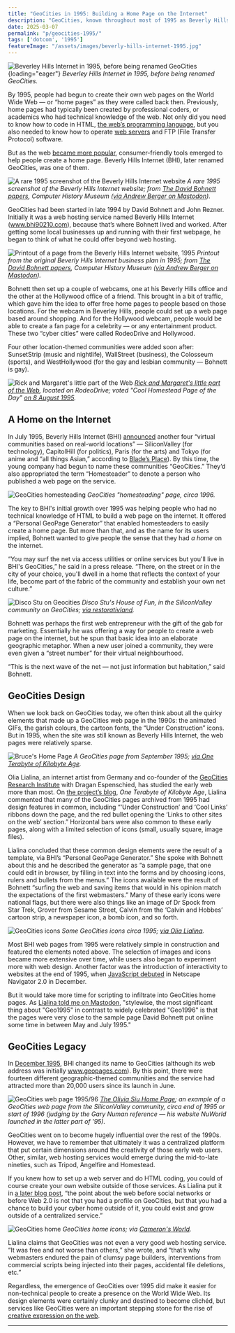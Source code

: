 ```yaml
---
title: "GeoCities in 1995: Building a Home Page on the Internet"
description: "GeoCities, known throughout most of 1995 as Beverly Hills Internet, was one of the first commercial internet services to make it easy for people to publish a home page on the World Wide Web."
date: 2025-03-07
permalink: "p/geocities-1995/"
tags: ['dotcom', '1995']
featureImage: "/assets/images/beverly-hills-internet-1995.jpg"
---
```


![Beverley Hills Internet in 1995, before being renamed GeoCities](/assets/images/beverly-hills-internet-1995.jpg){loading="eager"}
*Beverley Hills Internet in 1995, before being renamed GeoCities.*

By 1995, people had begun to create their own web pages on the World Wide Web — or “home pages” as they were called back then. Previously, home pages had typically been created by professional coders, or academics who had technical knowledge of the web. Not only did you need to know how to code in HTML, [the web’s programming language](/p/1990-programming-the-world-wide-web/), but you also needed to know how to operate [web servers](/p/1995-apache-microsoft-iis-web-server-market/) and FTP (File Transfer Protocol) software. 

But as the web [became more popular](/p/internet-1994/), consumer-friendly tools emerged to help people create a home page. Beverly Hills Internet (BHI), later renamed GeoCities, was one of them.

![A rare 1995 screenshot of the Beverly Hills Internet website](/assets/images/geocities-1995b.jpg)
*A rare 1995 screenshot of the Beverly Hills Internet website; from [The David Bohnett papers](https://www.computerhistory.org/collections/catalog/102784973), Computer History Museum ([via Andrew Berger on Mastodon](https://digipres.club/@andrewjbtw/114120313604675698)).*

GeoCities had been started in late 1994 by David Bohnett and John Rezner. Initially it was a web hosting service named Beverly Hills Internet (www.bhi90210.com), because that’s where Bohnett lived and worked. After getting some local businesses up and running with their first webpage, he began to think of what he could offer beyond web hosting. 

![Printout of a page from the Beverly Hills Internet website, 1995](/assets/images/geocities-1995a.jpg)
*Printout from the original Beverly Hills Internet business plan in 1995; from [The David Bohnett papers](https://www.computerhistory.org/collections/catalog/102784973), Computer History Museum ([via Andrew Berger on Mastodon](https://digipres.club/@andrewjbtw/114120313604675698)).*

Bohnett then set up a couple of webcams, one at his Beverly Hills office and the other at the Hollywood office of a friend. This brought in a bit of traffic, which gave him the idea to offer free home pages to people based on those locations. For the webcam in Beverley Hills, people could set up a web page based around shopping. And for the Hollywood webcam, people would be able to create a fan page for a celebrity — or any entertainment product. These two “cyber cities” were called RodeoDrive and Hollywood. 

Four other location-themed communities were added soon after: SunsetStrip (music and nightlife), WallStreet (business), the Colosseum (sports), and WestHollywood (for the gay and lesbian community — Bohnett is gay).

![Rick and Margaret's little part of the Web](/assets/images/geocities-rick-margaret.jpg)
*[Rick and Margaret's little part of the Web](https://web.archive.org/web/19961221111447/http://www.geocities.com/RodeoDrive/1201/), located on RodeoDrive; voted "Cool Homestead Page of the Day" [on 8 August 1995](https://web.archive.org/web/19961221024846/http://www.geocities.com/homestead/coolaug.html).*

## A Home on the Internet

In July 1995, Beverly Hills Internet (BHI) [announced](https://web.archive.org/web/20140108022248/http://www.thefreelibrary.com/Beverly+Hills+Internet,+builder+of+interactive+cyber+cities,+launches...-a017190114) another four “virtual communities based on real-world locations” — SiliconValley (for technology), CapitolHill (for politics), Paris (for the arts) and Tokyo (for anime and “all things Asian,” according to [Blade’s Place](https://www.bladesplace.id.au/geocities-neighborhoods-suburbs.html)). By this time, the young company had begun to name these communities “GeoCities.” They’d also appropriated the term “Homesteader” to denote a person who published a web page on the service.

![GeoCities homesteading](/assets/images/geocities-homesteading-1996.jpg)
*GeoCities "homesteading" page, circa 1996.*

The key to BHI's initial growth over 1995 was helping people who had no technical knowledge of HTML to build a web page on the internet. It offered a “Personal GeoPage Generator” that enabled homesteaders to easily create a home page. But more than that, and as the name for its users implied, Bohnett wanted to give people the sense that they had *a home* on the internet. 

“You may surf the net via access utilities or online services but you'll live in BHI's GeoCities,” he said in a press release. “There, on the street or in the city of your choice, you'll dwell in a home that reflects the context of your life, become part of the fabric of the community and establish your own net culture.”

![Disco Stu on Geocities](/assets/images/geocities-disco-stu.jpg)
*Disco Stu's House of Fun, in the SiliconValley community on GeoCities; [via restorativland](https://geocities.restorativland.org/SiliconValley/1200/).*

Bohnett was perhaps the first web entrepreneur with the gift of the gab for marketing. Essentially he was offering a way for people to create a web page on the internet, but he spun that basic idea into an elaborate geographic metaphor. When a new user joined a community, they were even given a “street number” for their virtual neighbourhood.

“This is the next wave of the net — not just information but habitation,” said Bohnett.

## GeoCities Design

When we look back on GeoCities today, we often think about all the quirky elements that made up a GeoCities web page in the 1990s: the animated GIFs, the garish colours, the cartoon fonts, the “Under Construction” icons. But in 1995, when the site was still known as Beverly Hills Internet, the web pages were relatively sparse. 

![Bruce's Home Page](/assets/images/bruces-homepage-1995.png)
*A GeoCities page from September 1995; [via One Terabyte of Kilobyte Age](https://blog.geocities.institute/archives/7175).*

Olia Lialina, an internet artist from Germany and co-founder of the [GeoCities Research Institute](https://anthology.rhizome.org/one-terabyte-of-kilobyte-age) with Dragan Espenschied, has studied the early web more than most. On [the project’s blog](https://blog.geocities.institute/archives/7198), *One Terabyte of Kilobyte Age*, Lialina commented that many of the GeoCities pages archived from 1995 had design features in common, including “‘Under Construction’ and ‘Cool Links’ ribbons down the page, and the red bullet opening the ‘Links to other sites on the web’ section.” Horizontal bars were also common to these early pages, along with a limited selection of icons (small, usually square, image files).

Lialina concluded that these common design elements were the result of a template, via BHI’s “Personal GeoPage Generator.” She spoke with Bohnett about this and he described the generator as “a sample page, that one could edit in browser, by filling in text into the forms and by choosing icons, rulers and bullets from the menus.” The icons available were the result of Bohnett “surfing the web and saving items that would in his opinion match the expectations of the first webmasters.” Many of these early icons were national flags, but there were also things like an image of Dr Spock from Star Trek, Grover from Sesame Street, Calvin from the ‘Calvin and Hobbes’ cartoon strip, a newspaper icon, a bomb icon, and so forth.

![GeoCities icons](/assets/images/geocities-icons-1995.jpg)
*Some GeoCities icons circa 1995; [via Olia Lialina](https://blog.geocities.institute/archives/7198).*

Most BHI web pages from 1995 were relatively simple in construction and featured the elements noted above. The selection of images and icons became more extensive over time, while users also began to experiment more with web design. Another factor was the introduction of interactivity to websites at the end of 1995, when [JavaScript debuted](/p/1995-the-birth-of-javascript/) in Netscape Navigator 2.0 in December. 

But it would take more time for scripting to infiltrate into GeoCities home pages. As [Lialina told me on Mastodon](https://olia.geocities.institute/@GIFmodel/114117144312113770), "stylewise, the most significant thing about "Geo1995" in contrast to widely celebrated "Geo1996" is that the pages were very close to the sample page David Bohnett put online some time in between May and July 1995."

## GeoCities Legacy

In [December 1995](https://web.archive.org/web/19961221012836/http://www.geocities.com/BHI/pr1215.html), BHI changed its name to GeoCities (although its web address was initially www.geopages.com). By this point, there were fourteen different geographic-themed communities and the service had attracted more than 20,000 users since its launch in June.

![GeoCities web page 1995/96](/assets/images/geocities-Olivia-Siu.jpg)
*[The Olivia Siu Home Page](https://geocities.restorativland.org/SiliconValley/2463/); an example of a GeoCities web page from the SiliconValley community, circa end of 1995 or start of 1996 (judging by the Gary Numan reference — his website NuWorld launched in the latter part of '95).*

GeoCities went on to become hugely influential over the rest of the 1990s. However, we have to remember that ultimately it was a centralized platform that put certain dimensions around the creativity of those early web users. Other, similar, web hosting services would emerge during the mid-to-late nineties, such as Tripod, Angelfire and Homestead.

If you knew how to set up a web server and do HTML coding, you could of course create your own website outside of those services. As Lialina put it in [a later blog post](https://blog.geocities.institute/archives/6418), “the point about the web before social networks or before Web 2.0 is not that you had a profile on GeoCities, but that you had a chance to build your cyber home outside of it, you could exist and grow outside of a centralized service.”

![GeoCities home](/assets/images/geocities-welcomehome2.jpg)
*GeoCities home icons; via [Cameron's World](https://www.cameronsworld.net/).*

Lialina claims that GeoCities was not even a very good web hosting service. “It was free and not worse than others,” she wrote, and “that’s why webmasters endured the pain of clumsy page builders, interventions from commercial scripts being injected into their pages, accidental file deletions, etc.”

Regardless, the emergence of GeoCities over 1995 did make it easier for non-technical people to create a presence on the World Wide Web. Its design elements were certainly clunky and destined to become clichéd, but services like GeoCities were an important stepping stone for the rise of [creative expression on the web](/p/1996-flash-css-web-design/).

***

